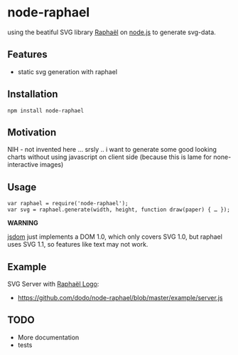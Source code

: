 # node-raphael

using the beatiful SVG library [Raphaël](http://raphaeljs.com) on [node.js](http://nodejs.org/) to generate svg-data.

## Features

* static svg generation with raphael

## Installation

    npm install node-raphael

## Motivation

NIH - not invented here ...
srsly .. i want to generate some good looking charts without using javascript on client side (because this is lame for none-interactive images)

## Usage

    var raphael = require('node-raphael');
    var svg = raphael.generate(width, height, function draw(paper) { … });

__WARNING__

[jsdom](http://jsdom.org) just implements a DOM 1.0, which only covers SVG 1.0, but raphael uses SVG 1.1, so features like text may not work.

## Example

SVG Server with [Raphaël Logo](http://raphaeljs.com/gear.html):

 * https://github.com/dodo/node-raphael/blob/master/example/server.js

## TODO

* More documentation
* tests
